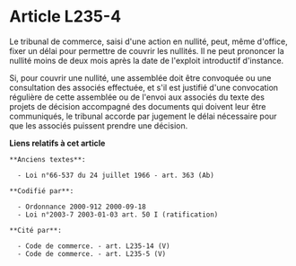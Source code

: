 # Article L235-4

Le tribunal de commerce, saisi d'une action en nullité, peut, même d'office, fixer un délai pour permettre de couvrir les
nullités. Il ne peut prononcer la nullité moins de deux mois après la date de l'exploit introductif d'instance.

Si, pour couvrir une nullité, une assemblée doit être convoquée ou une consultation des associés effectuée, et s'il est
justifié d'une convocation régulière de cette assemblée ou de l'envoi aux associés du texte des projets de décision
accompagné des documents qui doivent leur être communiqués, le tribunal accorde par jugement le délai nécessaire pour que les
associés puissent prendre une décision.

**Liens relatifs à cet article**

	**Anciens textes**:

	  - Loi n°66-537 du 24 juillet 1966 - art. 363 (Ab)

	**Codifié par**:

	  - Ordonnance 2000-912 2000-09-18
	  - Loi n°2003-7 2003-01-03 art. 50 I (ratification)

	**Cité par**:

	  - Code de commerce. - art. L235-14 (V)
	  - Code de commerce. - art. L235-5 (V)
